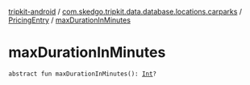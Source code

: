 [tripkit-android](../../index.md) / [com.skedgo.tripkit.data.database.locations.carparks](../index.md) / [PricingEntry](index.md) / [maxDurationInMinutes](./max-duration-in-minutes.md)

# maxDurationInMinutes

`abstract fun maxDurationInMinutes(): `[`Int`](https://kotlinlang.org/api/latest/jvm/stdlib/kotlin/-int/index.html)`?`